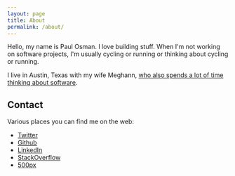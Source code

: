 ```yaml
---
layout: page
title: About
permalink: /about/
---
```


Hello, my name is Paul Osman. I love building stuff. When I'm not working on software projects, I'm usually cycling or running or thinking about cycling or running.

I live in Austin, Texas with my wife Meghann, [who also spends a lot of time thinking about software](https://unspace.ca/about/).

## Contact

Various places you can find me on the web:

* [Twitter](https://twitter.com/paulosman)
* [Github](https://github.com/paulosman)
* [LinkedIn](https://www.linkedin.com/in/paulosman)
* [StackOverflow](http://stackoverflow.com/users/195977/paul-osman)
* [500px](https://500px.com/paulosman)
